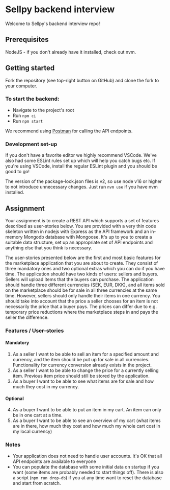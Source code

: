# Sellpy backend interview

Welcome to Sellpy's backend interview repo!

## Prerequisites

NodeJS - if you don't already have it installed, check out nvm.

## Getting started

Fork the repository (see top-right button on GitHub) and clone the fork to your computer.

### To start the backend:

- Navigate to the project's root
- Run `npm ci`
- Run `npm start`

We recommend using [Postman](https://www.postman.com/) for calling the API endpoints.

### Development set-up

If you don't have a favorite editor we highly recommend VSCode. We've also had some ESLint rules set up which will help you catch bugs etc. If you're using VSCode, install the regular ESLint plugin and you should be good to go!

The version of the package-lock.json files is v2, so use node v16 or higher to not introduce unnecessary changes. Just run `nvm use` if you have nvm installed.

## Assignment

Your assignment is to create a REST API which supports a set of features described as user-stories below. You are provided with a very thin code skeleton written in nodejs with Express as the API framework and an in-memory Mongodb database with Mongoose. It's up to you to create a suitable data structure, set up an appropriate set of API endpoints and anything else that you think is necessary.

The user-stories presented below are the first and most basic features for the marketplace application that you are about to create. They consist of three mandatory ones and two optional extras which you can do if you have time. The application should have two kinds of users: sellers and buyers. Sellers will upload items that the buyers can purchase. The application should handle three different currencies (SEK, EUR, DKK), and all items sold on the marketplace should be for sale in all three currencies at the same time. However, sellers should only handle their items in one currency. You should take into account that the price a seller chooses for an item is not necessarily the price that a buyer pays. The prices can differ due to e.g. temporary price reductions where the marketplace steps in and pays the seller the difference.

### Features / User-stories

#### Mandatory

1. As a seller I want to be able to sell an item for a specified amount and currency, and the item should be put up for sale in all currencies. Functionality for currency conversion already exists in the project.
2. As a seller I want to be able to change the price for a currently selling item. Previous item price should still be stored by the application.
3. As a buyer I want to be able to see what items are for sale and how much they cost in my currency.

#### Optional

4. As a buyer I want to be able to put an item in my cart. An item can only be in one cart at a time.
5. As a buyer I want to be able to see an overview of my cart (what items are in there, how much they cost and how much my whole cart cost in my local currency)

### Notes

- Your application does not need to handle user accounts. It's OK that all API endpoints are available to everyone
- You can populate the database with some initial data on startup if you want (some items are probably needed to start things off). There is also a script (`npm run drop-db`) if you at any time want to reset the database and start from scratch.
